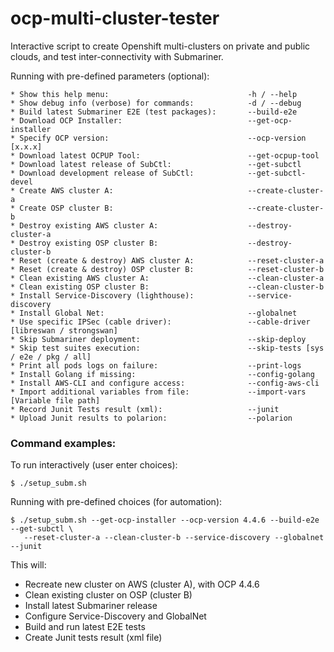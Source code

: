 # ocp-multi-cluster-tester
Interactive script to create Openshift multi-clusters on private and public clouds, and test inter-connectivity with Submariner.

Running with pre-defined parameters (optional):
```
* Show this help menu:                               -h / --help
* Show debug info (verbose) for commands:            -d / --debug
* Build latest Submariner E2E (test packages):       --build-e2e
* Download OCP Installer:                            --get-ocp-installer
* Specify OCP version:                               --ocp-version [x.x.x]
* Download latest OCPUP Tool:                        --get-ocpup-tool
* Download latest release of SubCtl:                 --get-subctl
* Download development release of SubCtl:            --get-subctl-devel
* Create AWS cluster A:                              --create-cluster-a
* Create OSP cluster B:                              --create-cluster-b
* Destroy existing AWS cluster A:                    --destroy-cluster-a
* Destroy existing OSP cluster B:                    --destroy-cluster-b
* Reset (create & destroy) AWS cluster A:            --reset-cluster-a
* Reset (create & destroy) OSP cluster B:            --reset-cluster-b
* Clean existing AWS cluster A:                      --clean-cluster-a
* Clean existing OSP cluster B:                      --clean-cluster-b
* Install Service-Discovery (lighthouse):            --service-discovery
* Install Global Net:                                --globalnet
* Use specific IPSec (cable driver):                 --cable-driver [libreswan / strongswan]
* Skip Submariner deployment:                        --skip-deploy
* Skip test suites execution:                        --skip-tests [sys / e2e / pkg / all]
* Print all pods logs on failure:                    --print-logs
* Install Golang if missing:                         --config-golang
* Install AWS-CLI and configure access:              --config-aws-cli
* Import additional variables from file:             --import-vars  [Variable file path]
* Record Junit Tests result (xml):                   --junit
* Upload Junit results to polarion:                  --polarion
```

### Command examples:

To run interactively (user enter choices):

`$ ./setup_subm.sh`

Running with pre-defined choices (for automation):
```
$ ./setup_subm.sh --get-ocp-installer --ocp-version 4.4.6 --build-e2e --get-subctl \
   --reset-cluster-a --clean-cluster-b --service-discovery --globalnet --junit
```

This will:
  - Recreate new cluster on AWS (cluster A), with OCP 4.4.6
  - Clean existing cluster on OSP (cluster B)
  - Install latest Submariner release
  - Configure Service-Discovery and GlobalNet
  - Build and run latest E2E tests
  - Create Junit tests result (xml file)
